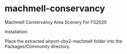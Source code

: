 # machmell-conservancy
Machmell Conservancy Area Scenery For FS2020

Installation:

Place the extracted airport-cby2-machmell folder into the
Packages/Community directory.
